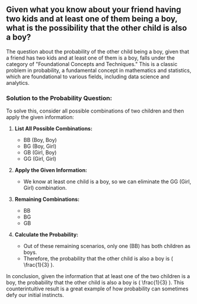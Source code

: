 ## Given what you know about your friend having two kids and at least one of them being a boy, what is the possibility that the other child is also a boy?

The question about the probability of the other child being a boy, given that a friend has two kids and at least one of them is a boy, falls under the category of "Foundational Concepts and Techniques." This is a classic problem in probability, a fundamental concept in mathematics and statistics, which are foundational to various fields, including data science and analytics.

### Solution to the Probability Question:

To solve this, consider all possible combinations of two children and then apply the given information:

1. **List All Possible Combinations:**
   - BB (Boy, Boy)
   - BG (Boy, Girl)
   - GB (Girl, Boy)
   - GG (Girl, Girl)

2. **Apply the Given Information:**
   - We know at least one child is a boy, so we can eliminate the GG (Girl, Girl) combination.

3. **Remaining Combinations:**
   - BB
   - BG
   - GB

4. **Calculate the Probability:**
   - Out of these remaining scenarios, only one (BB) has both children as boys.
   - Therefore, the probability that the other child is also a boy is \( \frac{1}{3} \).

In conclusion, given the information that at least one of the two children is a boy, the probability that the other child is also a boy is \( \frac{1}{3} \). This counterintuitive result is a great example of how probability can sometimes defy our initial instincts.